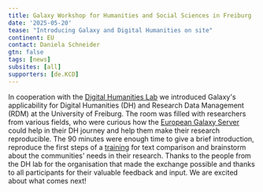 ```yaml
---
title: Galaxy Workshop for Humanities and Social Sciences in Freiburg
date: '2025-05-20'
tease: "Introducing Galaxy and Digital Humanities on site"
continent: EU
contact: Daniela Schneider
gtn: false
tags: [news]
subsites: [all]
supporters: [de.KCD]
---
```

In cooperation with the [Digital Humanities Lab](https://digitalhumanities.uni-freiburg.de/dh-lab/) we introduced Galaxy's applicability for Digital Humanities (DH) and Research Data Management (RDM) at the University of Freiburg. 
The room was filled with researchers from various fields, who were curious how the [European Galaxy Server](https://usegalaxy.eu/) could help in their DH journey and help them make their research reproducible.
The 90 minutes were enough time to give a brief introduction, reproduce the first steps of a [training](https://training.galaxyproject.org/training-material/topics/digital-humanities/tutorials/text_mining_chinese/tutorial.html) for text comparison and brainstorm about the communities' needs in their research.
Thanks to the people from the DH lab for the organisation that made the exchange possible and thanks to all participants for their valuable feedback and input. We are excited about what comes next!
